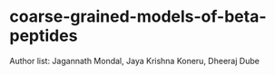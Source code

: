 # coarse-grained-models-of-beta-peptides

Author list: Jagannath Mondal, Jaya Krishna Koneru, Dheeraj Dube
